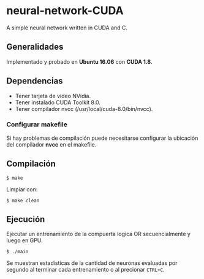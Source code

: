 # neural-network-CUDA
A simple neural network written in CUDA and C.

## Generalidades
Implementado y probado en **Ubuntu 16.06** con **CUDA 1.8**.


## Dependencias
* Tener tarjeta de video NVidia.
* Tener instalado CUDA Toolkit 8.0.
* Tener compilador nvcc (/usr/local/cuda-8.0/bin/nvcc).

### Configurar makefile
Si hay problemas de compilación puede necesitarse configurar la ubicación del compilador **nvcc** en el makefile.

## Compilación
```
$ make
```

Limpiar con:
```
$ make clean
```

## Ejecución
Ejecutar un entrenamiento de la compuerta logica OR secuencialmente y luego en GPU. 
```
$ ./main
```
Se muestran estadísticas de la cantidad de neuronas evaluadas por segundo al terminar cada entrenamiento o al precionar ```CTRL+C```.


